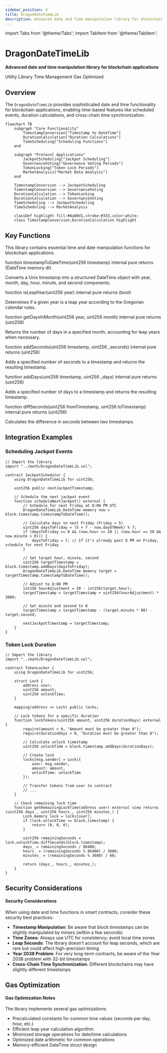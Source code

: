 ```yaml
---
sidebar_position: 4
title: DragonDateTimeLib
description: Advanced date and time manipulation library for blockchain applications
---
```


import Tabs from '@theme/Tabs';
import TabItem from '@theme/TabItem';

# DragonDateTimeLib

**Advanced date and time manipulation library for blockchain applications**

<div className="contract-badges">
  <span className="contract-badge utility">Utility Library</span>
  <span className="contract-badge time">Time Management</span>
  <span className="contract-badge optimized">Gas Optimized</span>
</div>

## Overview

The `DragonDateTimeLib` provides sophisticated date and time functionality for blockchain applications, enabling time-based features like scheduled events, duration calculations, and cross-chain time synchronization.

```mermaid
flowchart TB
    subgraph "Core Functionality"
        TimestampConversion["Timestamp to DateTime"]
        DurationCalculation["Duration Calculations"]
        TimeScheduling["Scheduling Functions"]
    end
    
    subgraph "Protocol Applications"
        JackpotScheduling["Jackpot Scheduling"]
        GovernanceVoting["Governance Voting Periods"]
        TokenLocking["Token Lock Periods"]
        MarketAnalysis["Market Data Analysis"]
    end
    
    TimestampConversion --> JackpotScheduling
    TimestampConversion --> GovernanceVoting
    DurationCalculation --> TokenLocking
    DurationCalculation --> GovernanceVoting
    TimeScheduling --> JackpotScheduling
    TimeScheduling --> MarketAnalysis
    
    classDef highlight fill:#4a80d1,stroke:#333,color:white;
    class TimestampConversion,DurationCalculation highlight
```

## Key Functions

This library contains essential time and date manipulation functions for blockchain applications.

<div className="function-signature">
function timestampToDateTime(uint256 timestamp) internal pure returns (DateTime memory dt)
</div>

Converts a Unix timestamp into a structured DateTime object with year, month, day, hour, minute, and second components.

<div className="function-signature">
function isLeapYear(uint256 year) internal pure returns (bool)
</div>

Determines if a given year is a leap year according to the Gregorian calendar rules.

<div className="function-signature">
function getDaysInMonth(uint256 year, uint256 month) internal pure returns (uint256)
</div>

Returns the number of days in a specified month, accounting for leap years when necessary.

<div className="function-signature">
function addSeconds(uint256 timestamp, uint256 _seconds) internal pure returns (uint256)
</div>

Adds a specified number of seconds to a timestamp and returns the resulting timestamp.

<div className="function-signature">
function addDays(uint256 timestamp, uint256 _days) internal pure returns (uint256)
</div>

Adds a specified number of days to a timestamp and returns the resulting timestamp.

<div className="function-signature">
function diffSeconds(uint256 fromTimestamp, uint256 toTimestamp) internal pure returns (uint256)
</div>

Calculates the difference in seconds between two timestamps.

## Integration Examples

### Scheduling Jackpot Events

```solidity
// Import the library
import "../math/DragonDateTimeLib.sol";

contract JackpotScheduler {
    using DragonDateTimeLib for uint256;
    
    uint256 public nextJackpotTimestamp;
    
    // Schedule the next jackpot event
    function scheduleNextJackpot() external {
        // Schedule for next Friday at 8:00 PM UTC
        DragonDateTimeLib.DateTime memory now = block.timestamp.timestampToDateTime();
        
        // Calculate days to next Friday (Friday = 5)
        uint256 daysToFriday = (5 + 7 - now.dayOfWeek) % 7;
        if (daysToFriday == 0 && (now.hour >= 20 || (now.hour == 20 && now.minute > 0))) {
            daysToFriday = 7; // If it's already past 8 PM on Friday, schedule for next Friday
        }
        
        // Set target hour, minute, second
        uint256 targetTimestamp = block.timestamp.addDays(daysToFriday);
        DragonDateTimeLib.DateTime memory target = targetTimestamp.timestampToDateTime();
        
        // Adjust to 8:00 PM
        int256 hourAdjustment = 20 - int256(target.hour);
        targetTimestamp = targetTimestamp + uint256(hourAdjustment) * 3600;
        
        // Set minute and second to 0
        targetTimestamp = targetTimestamp - (target.minute * 60) - target.second;
        
        nextJackpotTimestamp = targetTimestamp;
    }
}
```

### Token Lock Duration

```solidity
// Import the library
import "../math/DragonDateTimeLib.sol";

contract TokenLocker {
    using DragonDateTimeLib for uint256;
    
    struct Lock {
        address user;
        uint256 amount;
        uint256 unlockTime;
    }
    
    mapping(address => Lock) public locks;
    
    // Lock tokens for a specific duration
    function lockTokens(uint256 amount, uint256 durationDays) external {
        require(amount > 0, "Amount must be greater than 0");
        require(durationDays > 0, "Duration must be greater than 0");
        
        // Calculate unlock timestamp
        uint256 unlockTime = block.timestamp.addDays(durationDays);
        
        // Create lock
        locks[msg.sender] = Lock({
            user: msg.sender,
            amount: amount,
            unlockTime: unlockTime
        });
        
        // Transfer tokens from user to contract
        // ...
    }
    
    // Check remaining lock time
    function getRemainingLockTime(address user) external view returns (uint256 days_, uint256 hours_, uint256 minutes_) {
        Lock memory lock = locks[user];
        if (lock.unlockTime <= block.timestamp) {
            return (0, 0, 0);
        }
        
        uint256 remainingSeconds = lock.unlockTime.diffSeconds(block.timestamp);
        days_ = remainingSeconds / 86400;
        hours_ = (remainingSeconds % 86400) / 3600;
        minutes_ = (remainingSeconds % 3600) / 60;
        
        return (days_, hours_, minutes_);
    }
}
```

## Security Considerations

<div className="security-consideration">
  <h4>Security Considerations</h4>
  <p>When using date and time functions in smart contracts, consider these security best practices:</p>
  <ul>
    <li><strong>Timestamp Manipulation</strong>: Be aware that block timestamps can be slightly manipulated by miners (within a few seconds)</li>
    <li><strong>Time Zones</strong>: Always use UTC for consistency; avoid local time zones</li>
    <li><strong>Leap Seconds</strong>: The library doesn't account for leap seconds, which are rare but could affect high-precision timing</li>
    <li><strong>Year 2038 Problem</strong>: For very long-term contracts, be aware of the Year 2038 problem with 32-bit timestamps</li>
    <li><strong>Cross-Chain Time Synchronization</strong>: Different blockchains may have slightly different timestamps</li>
  </ul>
</div>

## Gas Optimization

<div className="gas-optimization">
  <h4>Gas Optimization Notes</h4>
  <p>The library implements several gas optimizations:</p>
  <ul>
    <li>Precalculated constants for common time values (seconds per day, hour, etc.)</li>
    <li>Efficient leap year calculation algorithm</li>
    <li>Minimized storage operations for date/time calculations</li>
    <li>Optimized date arithmetic for common operations</li>
    <li>Memory-efficient DateTime struct design</li>
  </ul>
</div> 